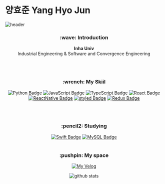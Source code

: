 # 양효준 Yang Hyo Jun 

![header](https://capsule-render.vercel.app/api?type=transparent&fontColor=703ee5&text=Hi,%20there!&height=180&fontSize=80&desc=HyodaMon's%20GitHub&descAlignY=73&descAlign=60)

<div align=center>
  
  <h3>:wave: Introduction</h3>
  <b>Inha Univ</b><br/>
  Industrial Engineering & Software and Convergence Engineering
  
<br/><br/>
  
  <h3>:wrench: My Skiil</h3>
  
  [![Python Badge](https://img.shields.io/badge/Python-3776AB?style=flat-square&logo=Python&logoColor=white)](https://www.python.org/)
  [![JavaScript Badge](https://img.shields.io/badge/JavaScript-F7DF1E?style=flat-square&logo=JavaScript&logoColor=white)](https://javascript.info/)
  [![TypeScript Badge](https://img.shields.io/badge/Typescript-235A97?style=flat-square&logo=Typescript&logoColor=white)](https://www.typescriptlang.org/)
  [![React Badge](https://img.shields.io/badge/React-61DAFB?style=flat-square&logo=React&logoColor=white)](https://reactjs.org/)
  [![ReactNative Badge](https://img.shields.io/badge/ReactNative-61DAFB?style=flat-square&logo=React&logoColor=white)](https://reactnative.dev/)
  [![styled Badge](https://img.shields.io/badge/Styled-DB7093?style=flat-square&logo=styled-components&logoColor=white)](https://www.apollographql.com/)
  [![Redux Badge](https://img.shields.io/badge/Redux-764ABC?style=flat-square&logo=Redux&logoColor=white)](https://ko.redux.js.org/introduction/getting-started/)
  
<br/><br/>
  
  <h3>:pencil2: Studying</h3>

  [![Swift Badge](https://img.shields.io/badge/swift-F05138?style=flat-square&logo=swift&logoColor=white)](https://developer.apple.com/kr/swift/)
  [![MySQL Badge](https://img.shields.io/badge/MySQL-4479A1?style=flat-square&logo=MySQL&logoColor=white)](https://developer.apple.com/kr/swift/)
<br/><br/>

  <h3>:pushpin: My space</h3>

  [![My Velog](https://img.shields.io/badge/Velog-20C997?style=flat-square&logo=Velog&logoColor=white)](https://velog.io/@hyoda_mon)
  
  
<div>
  
  ![github stats](https://github-readme-stats.vercel.app/api?username=hyodamon)

</div>
  
</div>

<!--
**hyodamon/hyodamon** is a ✨ _special_ ✨ repository because its `README.md` (this file) appears on your GitHub profile.

Here are some ideas to get you started:

- 🔭 I’m currently working on ...
- 🌱 I’m currently learning ...
- 👯 I’m looking to collaborate on ...
- 🤔 I’m looking for help with ...
- 💬 Ask me about ...
- 📫 How to reach me: ...
- 😄 Pronouns: ...
- ⚡ Fun fact: ...
-->
